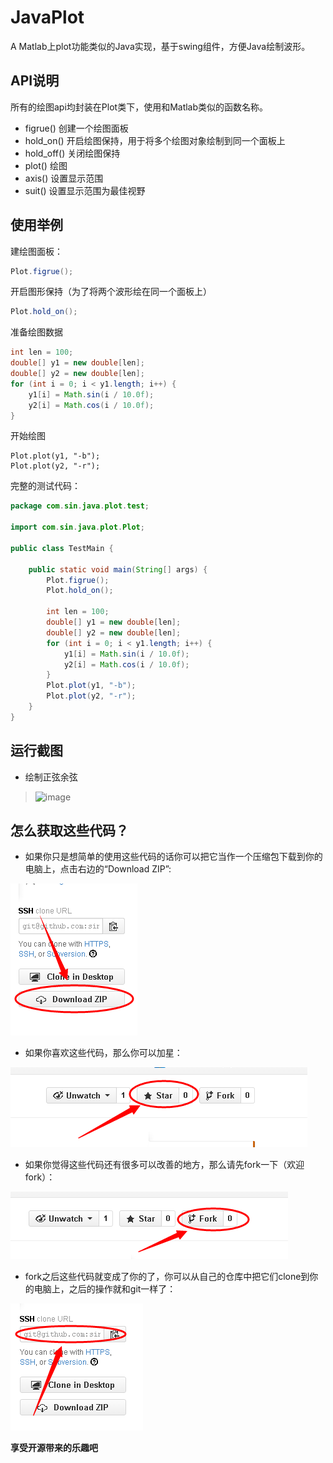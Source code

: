 # JavaPlot

A Matlab上plot功能类似的Java实现，基于swing组件，方便Java绘制波形。


## API说明

所有的绘图api均封装在Plot类下，使用和Matlab类似的函数名称。

* figrue() 创建一个绘图面板
* hold_on() 开启绘图保持，用于将多个绘图对象绘制到同一个面板上
* hold_off() 关闭绘图保持
* plot() 绘图
* axis() 设置显示范围
* suit() 设置显示范围为最佳视野


## 使用举例

建绘图面板：
``` Java
Plot.figrue();
```

开启图形保持（为了将两个波形绘在同一个面板上）
``` Java
Plot.hold_on();
```

准备绘图数据
``` Java
int len = 100;
double[] y1 = new double[len];
double[] y2 = new double[len];
for (int i = 0; i < y1.length; i++) {
	y1[i] = Math.sin(i / 10.0f);
	y2[i] = Math.cos(i / 10.0f);
}
```

开始绘图
```
Plot.plot(y1, "-b");
Plot.plot(y2, "-r");
```

完整的测试代码：
``` Java
package com.sin.java.plot.test;

import com.sin.java.plot.Plot;

public class TestMain {

	public static void main(String[] args) {
		Plot.figrue();
		Plot.hold_on();
		
		int len = 100;
		double[] y1 = new double[len];
		double[] y2 = new double[len];
		for (int i = 0; i < y1.length; i++) {
			y1[i] = Math.sin(i / 10.0f);
			y2[i] = Math.cos(i / 10.0f);
		}
		Plot.plot(y1, "-b");
		Plot.plot(y2, "-r");
	}
}

```

## 运行截图
* 绘制正弦余弦

> ![image](https://raw.githubusercontent.com/sintrb/JavaPlot/master/doc/screenshots/test.png)


## 怎么获取这些代码？

* 如果你只是想简单的使用这些代码的话你可以把它当作一个压缩包下载到你的电脑上，点击右边的“Download ZIP”:

![image](https://raw.githubusercontent.com/sintrb/forgithub/master/img/screenshots/githubdownloadzip.png)


* 如果你喜欢这些代码，那么你可以加星：

![image](https://raw.githubusercontent.com/sintrb/forgithub/master/img/screenshots/githubstart.png)

* 如果你觉得这些代码还有很多可以改善的地方，那么请先fork一下（欢迎fork）：

![image](https://raw.githubusercontent.com/sintrb/forgithub/master/img/screenshots/githubfork.png)

* fork之后这些代码就变成了你的了，你可以从自己的仓库中把它们clone到你的电脑上，之后的操作就和git一样了：

![image](https://raw.githubusercontent.com/sintrb/forgithub/master/img/screenshots/githubsshclone.png)

**享受开源带来的乐趣吧**
